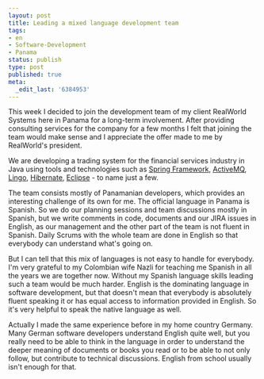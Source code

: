 ```yaml
---
layout: post
title: Leading a mixed language development team
tags:
- en
- Software-Development
- Panama
status: publish
type: post
published: true
meta:
  _edit_last: '6384953'
---
```

<p>This week I decided to join the development team of my client RealWorld Systems here in Panama for a long-term involvement. After providing consulting services for the company for a few months I felt that joining the team would make sense and I appreciate the offer made to me by RealWorld's president.</p>

<p>We are developing a trading system for the financial services industry in Java using tools and technologies such as <a href="http://www.springframework.org">Spring Framework</a>, <a href="http://www.activemq.org/">ActiveMQ</a>, <a href="http://lingo.codehaus.org/">Lingo</a>, <a href="http://www.hibernate.org">Hibernate</a>, <a href="http://www.eclipse.org/">Eclipse</a> - to name just a few.</p>

<p>The team consists mostly of Panamanian developers, which provides an interesting challenge of its own for me. The official language in Panama is Spanish. So we do our planning sessions and team discussions mostly in Spanish, but we write comments in code, documents and our JIRA issues in English, as our management and the other part of the team is not fluent in Spanish. Daily Scrums with the whole team are done in English so that everybody can understand what's going on.</p>

<p>But I can tell that this mix of languages is not easy to handle for everybody. I'm very grateful to my Colombian wife Nazli for teaching me Spanish in all the years we are together now. Without my Spanish language skills leading such a team would be much harder. English is the dominating language in software development, but that doesn't mean that everybody is absolutely fluent speaking it or has equal access to information provided in English. So it's very helpful to speak the native language as well. </p>

<p>Actually I made the same experience before in my home country Germany. Many German software developers understand English quite well, but you really need to be able to think in the language in order to understand the deeper meaning of documents or books you read or to be able to not only follow, but contribute to technical discussions. English from school usually isn't enough for that.</p>

